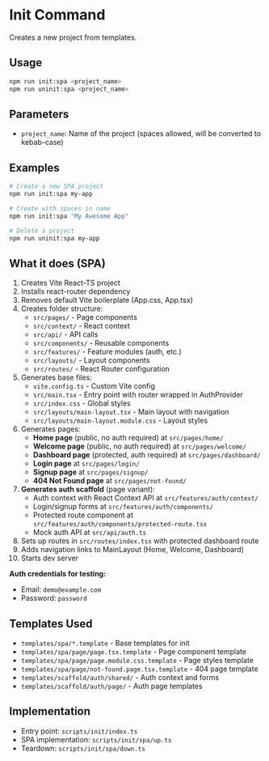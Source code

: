 # Init Command

Creates a new project from templates.

## Usage

```bash
npm run init:spa <project_name>
npm run uninit:spa <project_name>
```

## Parameters

- `project_name`: Name of the project (spaces allowed, will be converted to kebab-case)

## Examples

```bash
# Create a new SPA project
npm run init:spa my-app

# Create with spaces in name
npm run init:spa "My Awesome App"

# Delete a project
npm run uninit:spa my-app
```

## What it does (SPA)

1. Creates Vite React-TS project
2. Installs react-router dependency
3. Removes default Vite boilerplate (App.css, App.tsx)
4. Creates folder structure:
   - `src/pages/` - Page components
   - `src/context/` - React context
   - `src/api/` - API calls
   - `src/components/` - Reusable components
   - `src/features/` - Feature modules (auth, etc.)
   - `src/layouts/` - Layout components
   - `src/routes/` - React Router configuration
5. Generates base files:
   - `vite.config.ts` - Custom Vite config
   - `src/main.tsx` - Entry point with router wrapped in AuthProvider
   - `src/index.css` - Global styles
   - `src/layouts/main-layout.tsx` - Main layout with navigation
   - `src/layouts/main-layout.module.css` - Layout styles
6. Generates pages:
   - **Home page** (public, no auth required) at `src/pages/home/`
   - **Welcome page** (public, no auth required) at `src/pages/welcome/`
   - **Dashboard page** (protected, auth required) at `src/pages/dashboard/`
   - **Login page** at `src/pages/login/`
   - **Signup page** at `src/pages/signup/`
   - **404 Not Found page** at `src/pages/not-found/`
7. **Generates auth scaffold** (page variant):
   - Auth context with React Context API at `src/features/auth/context/`
   - Login/signup forms at `src/features/auth/components/`
   - Protected route component at `src/features/auth/components/protected-route.tsx`
   - Mock auth API at `src/api/auth.ts`
8. Sets up routes in `src/routes/index.tsx` with protected dashboard route
9. Adds navigation links to MainLayout (Home, Welcome, Dashboard)
10. Starts dev server

**Auth credentials for testing:**
- Email: `demo@example.com`
- Password: `password`

## Templates Used

- `templates/spa/*.template` - Base templates for init
- `templates/spa/page/page.tsx.template` - Page component template
- `templates/spa/page/page.module.css.template` - Page styles template
- `templates/spa/page/not-found.page.tsx.template` - 404 page template
- `templates/scaffold/auth/shared/` - Auth context and forms
- `templates/scaffold/auth/page/` - Auth page templates

## Implementation

- Entry point: `scripts/init/index.ts`
- SPA implementation: `scripts/init/spa/up.ts`
- Teardown: `scripts/init/spa/down.ts`
